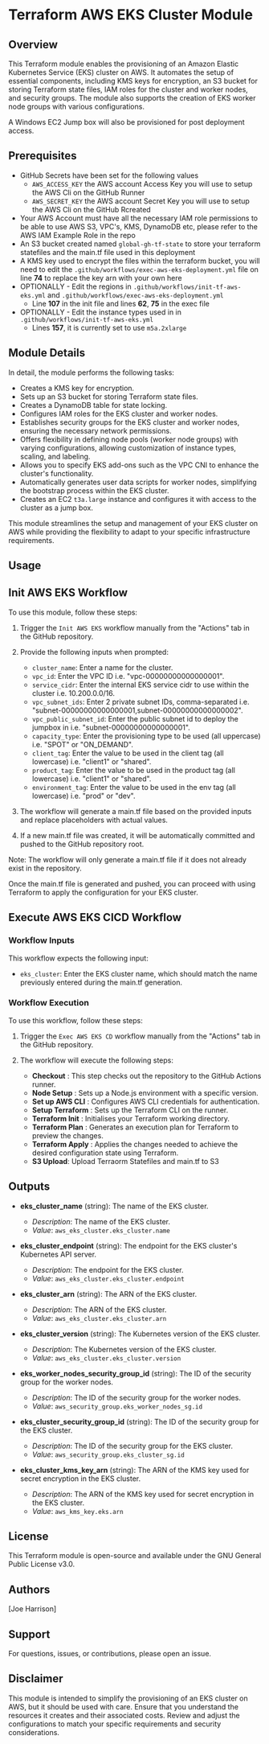 # Terraform AWS EKS Cluster Module

## Overview

This Terraform module enables the provisioning of an Amazon Elastic Kubernetes Service (EKS) cluster on AWS. It automates the setup of essential components, including KMS keys for encryption, an S3 bucket for storing Terraform state files, IAM roles for the cluster and worker nodes, and security groups. The module also supports the creation of EKS worker node groups with various configurations.

A Windows EC2 Jump box will also be provisioned for post deployment access.

## Prerequisites
- GitHub Secrets have been set for the following values
   - `AWS_ACCESS_KEY` the AWS account Access Key you will use to setup the AWS Cli on the GitHub Runner
   - `AWS_SECRET_KEY` the AWS account Secret Key you will use to setup the AWS Cli on the GitHub Rcreated
- Your AWS Account must have all the necessary IAM role permissions to be able to use AWS S3, VPC's, KMS, DynamoDB etc, please refer to the AWS IAM Example Role in the repo
- An S3 bucket created named `global-gh-tf-state` to store your terraform statefiles and the main.tf file used in this deployment
- A KMS key used to encrypt the files within the terraform bucket, you will need to edit the `.github/workflows/exec-aws-eks-deployment.yml` file on line **74** to replace the key arn with your own here
- OPTIONALLY - Edit the regions in `.github/workflows/init-tf-aws-eks.yml` and  `.github/workflows/exec-aws-eks-deployment.yml`
    - Line **107** in the init file and lines **62**, **75** in the exec file
- OPTIONALLY - Edit the instance types used in in `.github/workflows/init-tf-aws-eks.yml`
    - Lines **157**, it is currently set to use `m5a.2xlarge`

## Module Details

In detail, the module performs the following tasks:

   - Creates a KMS key for encryption.
   - Sets up an S3 bucket for storing Terraform state files.
   - Creates a DynamoDB table for state locking.
   - Configures IAM roles for the EKS cluster and worker nodes.
   - Establishes security groups for the EKS cluster and worker nodes, ensuring the necessary network permissions.
   - Offers flexibility in defining node pools (worker node groups) with varying configurations, allowing customization of instance types, scaling, and labeling.
   - Allows you to specify EKS add-ons such as the VPC CNI to enhance the cluster's functionality.
   - Automatically generates user data scripts for worker nodes, simplifying the bootstrap process within the EKS cluster.
   - Creates an EC2 `t3a.large` instance and configures it with access to the cluster as a jump box.

This module streamlines the setup and management of your EKS cluster on AWS while providing the flexibility to adapt to your specific infrastructure requirements.

## Usage

## Init AWS EKS Workflow
To use this module, follow these steps:

1. Trigger the `Init AWS EKS` workflow manually from the "Actions" tab in the GitHub repository.

2. Provide the following inputs when prompted:

   - `cluster_name`: Enter a name for the cluster.
   - `vpc_id`: Enter the VPC ID i.e. "vpc-00000000000000001".
   - `service_cidr`: Enter the internal EKS service cidr to use within the cluster i.e. 10.200.0.0/16.
   - `vpc_subnet_ids`: Enter 2 private subnet IDs, comma-separated i.e. "subnet-00000000000000001,subnet-00000000000000002".
   - `vpc_public_subnet_id`: Enter the public subnet id to deploy the jumpbox in i.e. "subnet-00000000000000001".
   - `capacity_type`: Enter the provisioning type to be used (all uppercase) i.e. "SPOT" or "ON_DEMAND".
   - `client_tag`: Enter the value to be used in the client tag (all lowercase) i.e. "client1" or "shared".
   - `product_tag`: Enter the value to be used in the product tag (all lowercase) i.e. "client1" or "shared".
   - `environment_tag`: Enter the value to be used in the env tag (all lowercase) i.e. "prod" or "dev".

3. The workflow will generate a main.tf file based on the provided inputs and replace placeholders with actual values.

4. If a new main.tf file was created, it will be automatically committed and pushed to the GitHub repository root.

Note: The workflow will only generate a main.tf file if it does not already exist in the repository.

Once the main.tf file is generated and pushed, you can proceed with using Terraform to apply the configuration for your EKS cluster.

## Execute AWS EKS CICD Workflow

### Workflow Inputs

This workflow expects the following input:

- `eks_cluster`: Enter the EKS cluster name, which should match the name previously entered during the main.tf generation.

### Workflow Execution

To use this workflow, follow these steps:

1. Trigger the `Exec AWS EKS CD` workflow manually from the "Actions" tab in the GitHub repository.

2. The workflow will execute the following steps:

   - **Checkout** : This step checks out the repository to the GitHub Actions runner.
   - **Node Setup** : Sets up a Node.js environment with a specific version.
   - **Set up AWS CLI** : Configures AWS CLI credentials for authentication.
   - **Setup Terraform** : Sets up the Terraform CLI on the runner.
   - **Terraform Init** : Initialises your Terraform working directory.
   - **Terraform Plan** : Generates an execution plan for Terraform to preview the changes.
   - **Terraform Apply** : Applies the changes needed to achieve the desired configuration state using Terraform.
   - **S3 Upload**: Upload Terraorm Statefiles and main.tf to S3   

## Outputs

- **eks_cluster_name** (string): The name of the EKS cluster.
  - *Description*: The name of the EKS cluster.
  - *Value*: `aws_eks_cluster.eks_cluster.name`

- **eks_cluster_endpoint** (string): The endpoint for the EKS cluster's Kubernetes API server.
  - *Description*: The endpoint for the EKS cluster.
  - *Value*: `aws_eks_cluster.eks_cluster.endpoint`

- **eks_cluster_arn** (string): The ARN of the EKS cluster.
  - *Description*: The ARN of the EKS cluster.
  - *Value*: `aws_eks_cluster.eks_cluster.arn`

- **eks_cluster_version** (string): The Kubernetes version of the EKS cluster.
  - *Description*: The Kubernetes version of the EKS cluster.
  - *Value*: `aws_eks_cluster.eks_cluster.version`

- **eks_worker_nodes_security_group_id** (string): The ID of the security group for the worker nodes.
  - *Description*: The ID of the security group for the worker nodes.
  - *Value*: `aws_security_group.eks_worker_nodes_sg.id`

- **eks_cluster_security_group_id** (string): The ID of the security group for the EKS cluster.
  - *Description*: The ID of the security group for the EKS cluster.
  - *Value*: `aws_security_group.eks_cluster_sg.id`

- **eks_cluster_kms_key_arn** (string): The ARN of the KMS key used for secret encryption in the EKS cluster.
  - *Description*: The ARN of the KMS key used for secret encryption in the EKS cluster.
  - *Value*: `aws_kms_key.eks.arn`
  
## License

This Terraform module is open-source and available under the GNU General Public License v3.0.

## Authors

[Joe Harrison]

## Support

For questions, issues, or contributions, please open an issue.

## Disclaimer

This module is intended to simplify the provisioning of an EKS cluster on AWS, but it should be used with care. Ensure that you understand the resources it creates and their associated costs. Review and adjust the configurations to match your specific requirements and security considerations.
